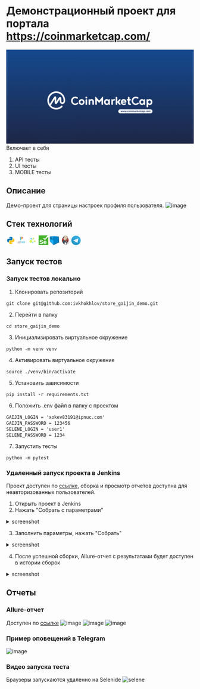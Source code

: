 # Демонстрационный проект для портала https://coinmarketcap.com/
![image](/assets/coinmarketcap-separat.png)
Включает в себя 
1. API тесты
2. UI тесты
3. MOBILE тесты
## Описание
Демо-проект для страницы настроек профиля пользователя.
![image](https://github.com/ivkhokhlov/store_gaijin_demo/assets/58159018/a8f6b440-0997-4417-b731-723c90e20cf8)

## Стек технологий
<code><img width="5%" title="Python" src="assets/python.png"></code>
<code><img width="5%" title="Pytest" src="assets/pytest.png"></code>
<code><img width="5%" title="Selene" src="assets/selene.png"></code>
<code><img width="5%" title="Selenium" src="assets/selenium.png"></code>
<code><img width="5%" title="Selenoid" src="assets/selenoid.png"></code>
<code><img width="5%" title="Jenkins" src="assets/jenkins.png"></code>
<code><img width="5%" title="Telegram" src="assets/tg.png"></code>

## Запуск тестов
### Запуск тестов локально
1. Клонировать репозиторий
```
git clone git@github.com:ivkhokhlov/store_gaijin_demo.git
```
2. Перейти в папку
```
cd store_gaijin_demo
```
3. Инициализировать виртуальное окружение
```
python -m venv venv
```
4. Активировать виртуальное окружение
```
source ./venv/bin/activate
```
5. Установить зависимости
```
pip install -r requirements.txt
```
6. Положить .env файл в папку с проектом
```
GAIJIN_LOGIN = 'xokev83191@ipnuc.com'
GAIJIN_PASSWORD = 123456
SELENE_LOGIN = 'user1'
SELENE_PASSWORD = 1234
```
7. Запустить тесты
```
python -m pytest
```
### Удаленный запуск проекта в Jenkins
Проект доступен по [ссылке](https://jenkins.autotests.cloud/job/C07-master_klinka-store_gaijin_demo/), сборка и просмотр отчетов доступна для неавторизованных пользователей.
1. Открыть проект в Jenkins
2. Нажать "Собрать с параметрами"
<details><summary>screenshot</summary><img src=https://github.com/ivkhokhlov/store_gaijin_demo/assets/58159018/856de153-56cf-4511-975e-473a0479eede></details>

3. Заполнить параметры, нажать "Собрать"
<details><summary>screenshot</summary><img src=https://github.com/ivkhokhlov/store_gaijin_demo/assets/58159018/8f318a87-a210-4293-af4c-f0b92d9e086d></details>

4. После успешной сборки, Allure-отчет с результатами будет доступен в истории сборок
<details><summary>screenshot</summary><img src=https://github.com/ivkhokhlov/store_gaijin_demo/assets/58159018/8a3e48cf-a4fd-4a82-bc6c-c41b0213d6e3></details>

## Отчеты

### Allure-отчет
Доступен по [ссылке](https://jenkins.autotests.cloud/job/C07-master_klinka-store_gaijin_demo/16/allure/)
![image](https://github.com/ivkhokhlov/store_gaijin_demo/assets/58159018/82f540bf-cd90-49cc-b218-292c346a77a3)
![image](https://github.com/ivkhokhlov/store_gaijin_demo/assets/58159018/6638c88b-71ee-40cd-a478-c92e8305eda3)
![image](https://github.com/ivkhokhlov/store_gaijin_demo/assets/58159018/926d7d2e-c4ba-4304-a71a-03fa5d8c5878)


### Пример оповещений в Telegram
![image](https://github.com/ivkhokhlov/store_gaijin_demo/assets/58159018/167cd8d9-a7c0-45ef-9118-abe0579dc69e)
### Видео запуска теста
Браузеры запускаются удаленно на Selenide
![selene](https://github.com/ivkhokhlov/store_gaijin_demo/assets/58159018/cac8b732-daf2-44d6-b572-41cbd0edef7e)

